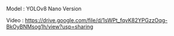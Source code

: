 Model : YOLOv8 Nano Version

Video : https://drive.google.com/file/d/1sWPt_fqvK82YPGzzOqg-BkOyBNMsog1h/view?usp=sharing
